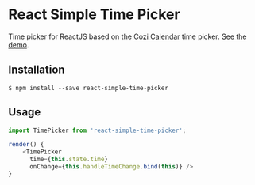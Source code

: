 # React Simple Time Picker
Time picker for ReactJS based on the [Cozi Calendar](https://www.cozi.com/calendar) time picker. [See the demo](https://dpalma.github.io/react-simple-time-picker/).

## Installation

```shell
$ npm install --save react-simple-time-picker
```

## Usage

```javascript
import TimePicker from 'react-simple-time-picker';

render() {
	<TimePicker
      time={this.state.time}
      onChange={this.handleTimeChange.bind(this)} />
}
```
